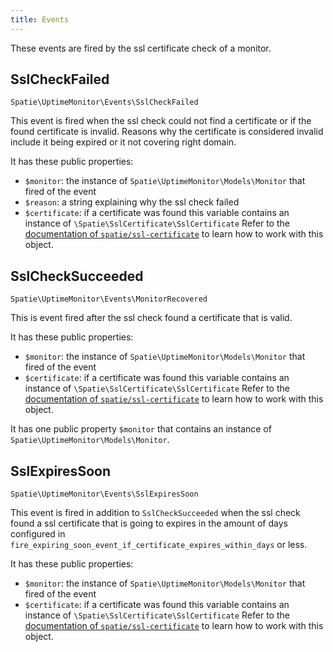 ```yaml
---
title: Events
---
```


These events are fired by the ssl certificate check of a monitor.

## SslCheckFailed

`Spatie\UptimeMonitor\Events\SslCheckFailed`

This event is fired when the ssl check could not find a certificate or if the found certificate is invalid. Reasons why the certificate is considered invalid include it being expired or it not covering right domain.

It has these public properties:

- `$monitor`: the instance of `Spatie\UptimeMonitor\Models\Monitor` that fired of the event
- `$reason`: a string explaining why the ssl check failed
- `$certificate`: if a certificate was found this variable contains an instance of `\Spatie\SslCertificate\SslCertificate` Refer to the [documentation of `spatie/ssl-certificate`](https://github.com/spatie/ssl-certificate) to learn how to work with this object. 

## SslCheckSucceeded

`Spatie\UptimeMonitor\Events\MonitorRecovered`

This is event fired after the ssl check found a certificate that is valid.

It has these public properties:

- `$monitor`: the instance of `Spatie\UptimeMonitor\Models\Monitor` that fired of the event
- `$certificate`: if a certificate was found this variable contains an instance of `\Spatie\SslCertificate\SslCertificate` Refer to the [documentation of `spatie/ssl-certificate`](https://github.com/spatie/ssl-certificate) to learn how to work with this object. 

It has one public property `$monitor` that contains an instance of `Spatie\UptimeMonitor\Models\Monitor`.

## SslExpiresSoon

`Spatie\UptimeMonitor\Events\SslExpiresSoon`

This event is fired in addition to `SslCheckSucceeded` when the ssl check found a ssl certificate that is going to expires in the amount of days configured in `fire_expiring_soon_event_if_certificate_expires_within_days` or less.

It has these public properties:

- `$monitor`: the instance of `Spatie\UptimeMonitor\Models\Monitor` that fired of the event
- `$certificate`: if a certificate was found this variable contains an instance of `\Spatie\SslCertificate\SslCertificate` Refer to the [documentation of `spatie/ssl-certificate`](https://github.com/spatie/ssl-certificate) to learn how to work with this object. 
